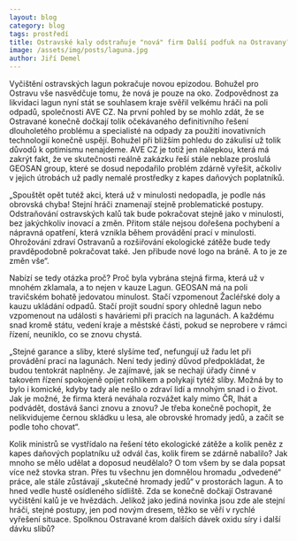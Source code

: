 ```yaml
---
layout: blog
category: blog
tags: prostředí
title: Ostravské kaly odstraňuje "nová" firm Další podfuk na Ostravany?
image: /assets/img/posts/laguna.jpg
author: Jiří Demel
---
```


 Vyčištění ostravských lagun pokračuje novou epizodou. Bohužel pro Ostravu vše nasvědčuje tomu, že nová je pouze na oko. Zodpovědnost za likvidaci lagun nyní stát se souhlasem kraje svěřil velkému hráči na poli odpadů, společnosti AVE CZ. Na první pohled by se mohlo zdát, že se Ostravané konečně dočkají tolik očekávaného definitivního řešení dlouholetého problému a specialisté na odpady za použití inovativních technologií konečně uspějí. Bohužel při bližším pohledu do zákulisí už tolik důvodů k optimismu nenajdeme. AVE CZ je totiž jen nálepkou, která má zakrýt fakt, že ve skutečnosti reálně zakázku řeší stále neblaze proslulá GEOSAN group, které se dosud nepodařilo problém zdárně vyřešit, ačkoliv v jejich útrobách už padly nemalé prostředky z kapes daňových poplatníků.

„Spouštět opět tutéž akci, která už v minulosti nedopadla, je podle nás obrovská chyba! Stejní hráči znamenají stejně problematické postupy. Odstraňování ostravských kalů tak bude pokračovat stejně jako v minulosti, bez jakýchkoliv inovací a změn. Přitom stále nejsou dořešena pochybení a nápravná opatření, která vznikla během provádění prací v minulosti. Ohrožování zdraví Ostravanů a rozšiřování ekologické zátěže bude tedy pravděpodobně pokračovat také. Jen přibude nové logo na bráně. A to je ze změn vše“.

Nabízí se tedy otázka proč? Proč byla vybrána stejná firma, která už v mnohém zklamala, a to nejen v kauze Lagun. GEOSAN má na poli travičském bohatě jedovatou minulost. Stačí vzpomenout Žacléřské doly a kauzu ukládání odpadů. Stačí projít soudní spory ohledně lagun nebo vzpomenout na události s haváriemi při pracích na lagunách. A každému snad kromě státu,  vedení kraje a městské části, pokud se neprobere v rámci řízení, neuniklo, co se znovu chystá.

„Stejné garance a sliby, které slyšíme teď, nefungují už řadu let při provádění prací na lagunách. Není tedy jediný důvod předpokládat, že budou tentokrát naplněny. Je zajímavé, jak se nechají úřady činné v takovém řízení spokojeně opíjet rohlíkem a polykají tytéž sliby. Možná by to bylo i komické, kdyby tady ale nešlo o zdraví lidí a mnohým snad i o život. Jak je možné, že firma která neváhala rozvážet kaly mimo ČR, lhát a podvádět, dostává šanci znovu a znovu? Je třeba konečně pochopit, že nelikvidujeme černou skládku u lesa, ale obrovské hromady jedů, a začít se podle toho chovat“.

Kolik ministrů se vystřídalo na řešení této ekologické zátěže a kolik peněz z kapes daňových poplatníku už odvál čas, kolik firem se zdárně nabalilo? Jak mnoho se mělo udělat a doposud neudělalo? O tom všem by se dala popsat více než stovka stran. Přes tu všechnu jen domnělou hromadu „odvedené“ práce, ale stále zůstávají „skutečné hromady jedů“ v prostorách lagun. A to hned vedle hustě osídleného sídliště. Zda se konečně dočkají Ostravané vyčištění kalů je ve hvězdách. Jelikož jako jediná novinka jsou zde ale stejní hráči, stejné postupy, jen pod novým dresem, těžko se věří v rychlé vyřešení situace. Spolknou Ostravané krom dalších dávek oxidu síry i další dávku slibů?
